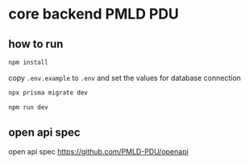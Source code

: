 # core backend PMLD PDU

## how to run

```bash
npm install
```

copy `.env.example` to `.env` and set the values for database connection

```bash
npx prisma migrate dev
```

```bash
npm run dev
```

## open api spec

open api spec https://github.com/PMLD-PDU/openapi
